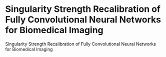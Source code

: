 # Singularity Strength Recalibration of Fully Convolutional Neural Networks for Biomedical Imaging
Singularity Strength Recalibration of Fully Convolutional Neural Networks for Biomedical Imaging

